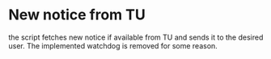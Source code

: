 # New notice from TU
the script fetches new notice if available from TU and sends it to the desired user. The implemented watchdog is removed for some reason.
